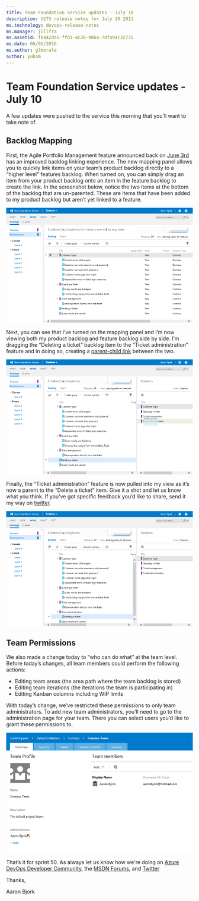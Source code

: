```yaml
---
title: Team Foundation Service updates - July 10
description: VSTS release notes for July 10 2013
ms.technology: devops-release-notes
ms.manager: jillfra
ms.assetid: fb442da5-ffd1-4c26-9864-78fa94c32735
ms.date: 06/01/2016
ms.author: glmorale
author: yukom
---
```


# Team Foundation Service updates - July 10

A few updates were pushed to the service this morning that you’ll want to take note of. 

## Backlog Mapping

First, the Agile Portfolio Management feature announced back on [June 3rd](jun-03-team-services.md) has an improved backlog linking experience. The new mapping panel allows you to quickly link items on your team’s product backlog directly to a “higher level” features backlog. When turned on, you can simply drag an item from your product backlog onto an item in the feature backlog to create the link.  In the screenshot below, notice the two items at the bottom of the backlog that are un-parented.  These are items that have been added to my product backlog but aren’t yet linked to a feature.

![Backlog with unmapped items](media/7_10_01.png)

Next, you can see that I’ve turned on the mapping panel and I’m now viewing both my product backlog and feature backlog side by side. I’m dragging the “Deleting a ticket” backlog item to the “Ticket administration” feature and in doing so, creating a [parent-child link](https://msdn.microsoft.com/library/dd286633.aspx) between the two.

![Dropping a backlog item on a feature in the mapping pane](media/7_10_02.png)

Finally, the “Ticket administration” feature is now pulled into my view as it’s now a parent to the “Delete a ticket” item.  Give it a shot and let us know what you think.  If you’ve got specific feedback you’d like to share, send it my way on [twitter](https://twitter.com/aaronbjork).

![The backlog item mapped to it's parent feature](media/7_10_03.png)

## Team Permissions

We also made a change today to “who can do what” at the team level. Before today’s changes, all team members could perform the following actions:

- Editing team areas (the area path where the team backlog is stored)
- Editing team iterations (the iterations the team is participating in)
- Editing Kanban columns including WIP limits

With today’s change, we’ve restricted these permissions to only team administrators. To add new team administrators, you’ll need to go to the administration page for your team. There you can select users you’d like to grant these permissions to.

![Team permissions](media/7_10_04.png)

That’s it for sprint 50. As always let us know how we're doing on [Azure DevOps Developer Community](https://developercommunity.visualstudio.com/spaces/21/index.html), the [MSDN Forums](https://social.msdn.microsoft.com/Forums/TFService/threads), and [Twitter](https://twitter.com/search?q=%23tfservice)

Thanks,

Aaron Bjork
